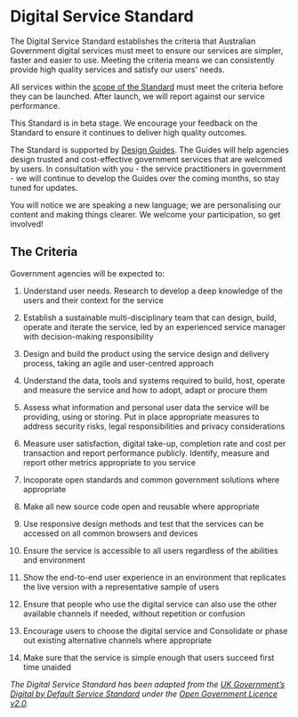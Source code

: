 Digital Service Standard
========================

The Digital Service Standard establishes the criteria that Australian
Government digital services must meet to ensure our services are
simpler, faster and easier to use. Meeting the criteria means we can
consistently provide high quality services and satisfy our users' needs.

All services within the [scope of the
Standard](http://www.dto.gov.au/standard/scope-digital-service-standard) must meet the
criteria before they can be launched. After launch, we will report
against our service performance.

This Standard is in beta stage. We encourage your feedback on the Standard to ensure it continues to deliver high quality outcomes.

The Standard is supported by [Design Guides](http://www.dto.gov.au/design-guides). The Guides
will help agencies design trusted and cost-effective government services
that are welcomed by users. In consultation with you - the service
practitioners in government - we will continue to develop the Guides
over the coming months, so stay tuned for updates.

You will notice we are speaking a new language; we are personalising our
content and making things clearer. We welcome your participation, so get
involved!

The Criteria
------------

Government agencies will be expected to:

1.  Understand user needs. Research to develop a deep knowledge
    of the users and their context for the service

2.  Establish a sustainable multi-disciplinary team that can design,
    build, operate and iterate the service, led by an experienced
    service manager with decision-making responsibility

3.  Design and build the product using the service design and delivery process, taking an agile and user-centred approach

4.  Understand the data, tools and systems required to build, host,
    operate and measure the service and how to adopt, adapt or procure
    them

5.  Assess what information and personal user data the service will be
    providing, using or storing. Put in place appropriate measures to
    address security risks, legal responsibilities and privacy
    considerations

6.  Measure user satisfaction, digital take-up,
    completion rate and cost per transaction and report performance
    publicly. Identify, measure and report other metrics appropriate to you service

7.  Incoporate open standards and common government solutions
    where appropriate

8.  Make all new source code open and reusable where
    appropriate

9.  Use responsive design methods and test that the services can be accessed on all common browsers and devices

10. Ensure the service is accessible to all users regardless of the abilities and environment

11. Show the end-to-end user experience in an environment that replicates the live version with a representative sample of users

12. Ensure that people who use the digital service can also use the other available channels if needed, without repetition or confusion

13. Encourage users to choose the digital service and Consolidate or phase out existing alternative channels where
    appropriate

14. Make sure that the service is simple enough that users succeed first time unaided

*The Digital Service Standard has been adapted from the [UK Government’s
Digital by Default Service
Standard](https://www.gov.uk/service-manual/digital-by-default-26-points) under
the [Open Government Licence
v2.0](http://www.nationalarchives.gov.uk/doc/open-government-licence/version/2/).*
